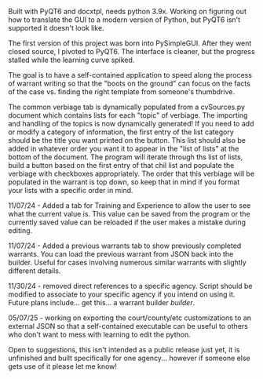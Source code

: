 Built with PyQT6 and docxtpl, needs python 3.9x. Working on figuring out how to translate the GUI to a modern version of Python, but PyQT6 isn't supported it doesn't look like.

The first version of this project was born into PySimpleGUI. After they went closed source, I pivoted to PyQT6. The interface is cleaner, but the progress stalled while the learning curve spiked.

The goal is to have a self-contained application to speed along the process of warrant writing so that the "boots on the ground" can focus on the facts of the case vs. finding the right template from someone's thumbdrive. 

The common verbiage tab is dynamically populated from a cvSources.py document which contains lists for each "topic" of verbiage. The importing and handling of the topics is now dynamically generated! If you need to add or modify a category of information, the first entry of the list category should be the title you want printed on the button. This list should also be added in whatever order you want it to appear in the "list of lists" at the bottom of the document. The program will iterate through ths list of lists, build a button based on the first entry of that chil list and populate the verbiage with checkboxes appropriately. The order that this verbiage will be populated in the warrant is top down, so keep that in mind if you format your lists with a specific order in mind.

11/07/24 - Added a tab for Training and Experience to allow the user to see what the current value is. This value can be saved from the program or the currently saved value can be reloaded if the user makes a mistake during editing.

11/07/24 - Added a previous warrants tab to show previously completed warrants. You can load the previous warrant from JSON back into the builder. Useful for cases involving numerous similar warrants with slightly different details. 

11/30/24 - removed direct references to a specific agency. Script should be modified to associate to your specific agency if you intend on using it. Future plans include... get this... a warrant builder *builder*.

05/07/25 - working on exporting the court/county/etc customizations to an external JSON so that a self-contained executable can be useful to others who don't want to mess with learning to edit the python.

Open to suggestions, this isn't intended as a public release just yet, it is unfinished and built specifically for one agency... however if someone else gets use of it please let me know!
